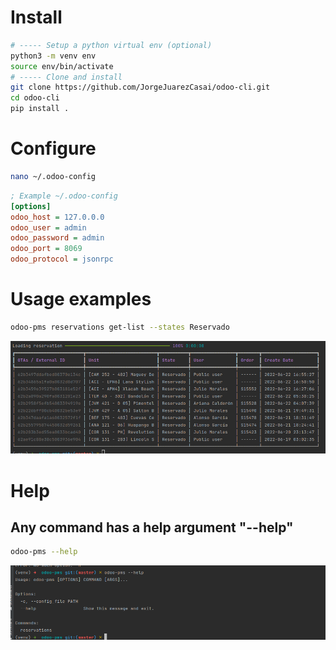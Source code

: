 # Install

```bash
# ----- Setup a python virtual env (optional)
python3 -m venv env
source env/bin/activate
# ----- Clone and install
git clone https://github.com/JorgeJuarezCasai/odoo-cli.git
cd odoo-cli
pip install .
```

# Configure

```bash
nano ~/.odoo-config
```

```ini
; Example ~/.odoo-config
[options]
odoo_host = 127.0.0.0
odoo_user = admin
odoo_password = admin
odoo_port = 8069
odoo_protocol = jsonrpc
```

# Usage examples
```bash
odoo-pms reservations get-list --states Reservado
```
![img.png](img.png)

# Help
## Any command has a help argument "--help"
```bash
odoo-pms --help
```
![img_1.png](img_1.png)
